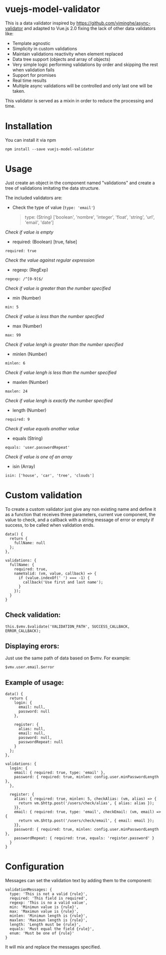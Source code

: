 # vuejs-model-validator

This is a data validator inspired by https://github.com/yiminghe/async-validator and adapted to Vue.js 2.0 fixing the lack of other data validators like:
* Template agnostic
* Simplicity in custom validations
* Maintain validations reactivity when element replaced
* Data tree support (objects and array of objects)
* Very simple logic performing validations by order and skipping the rest when validation fails
* Support for promises
* Real time results
* Multiple async validations will be controlled and only last one will be taken.

This validator is served as a mixin in order to reduce the processing and time.

# Installation
You can install it via npm
```
npm install --save vuejs-model-validator
```

# Usage
Just create an object in the component named "validations" and create a tree of validations imitating the data structure.

The included validators are:

* Check the type of value (`type: 'email'`)

  > type: (String) ['boolean', 'nombre', 'integer', 'float', 'string', 'url', 'email', 'date']

_Check if value is empty_
* required: (Boolean) [true, false]

`required: true`

_Check the value against regular expression_
* regexp: (RegExp)

`regexp: /^[0-9]$/`

_Check if value is greater than the number specified_
* min (Number)

`min: 5`

_Check if value is less than the number specified_
* max (Number)

`max: 99`

_Check if value lengh is greater than the number specified_
* minlen (Number)

`minlen: 6`

_Check if value lengh is less than the number specified_
* maxlen (Number)

`maxlen: 24`

_Check if value lengh is exactly the number specified_
* length (Number)

`required: 9`

_Check if value equals another value_
* equals (String)

`equals: 'user.passwordRepeat'`

_Check if value is one of an array_
* isin (Array)

`isin: ['house', 'car', 'tree', 'clouds']`

# Custom validation
To create a custom validator just give any non existing name and define it as a function that receives three parameters, current vue component, the value to check, and a callback with a string message of error or empty if success, to be called when validation ends.

```
data() {
  return {
    fullName: null
  };
},

validations: {
  fullName: {
    required: true,
    nameValid: (vm, value, callback) => {
      if (value.indexOf(' ') === -1) {
        callback('Use first and last name');
      }
    });
  }
}
```

## Check validation:
```
this.$vmv.$validate('VALIDATION_PATH', SUCCESS_CALLBACK, ERROR_CALLBACK);
```

## Displaying erors:
Just use the same path of data based on $vmv. For example:
```
$vmv.user.email.$error
```

## Example of usage:
```
data() {
  return {
    login: {
      email: null,
      password: null
    },

    register: {
      alias: null,
      email: null,
      password: null,
      passwordRepeat: null
    }
  };
},

validations: {
  login: {
    email: { required: true, type: 'email' },
    password: { required: true, minlen: config.user.minPasswordLength },
  },

  register: {
    alias: { required: true, minlen: 5, checkAlias: (vm, alias) => {
      return vm.$http.post('/users/check/alias', { alias: alias });
    }},
    email: { required: true, type: 'email', checkEmail: (vm, email) => {
      return vm.$http.post('/users/check/email', { email: email });
    }},
    password: { required: true, minlen: config.user.minPasswordLength },
    passwordRepeat: { required: true, equals: 'register.password' }
  }
}
```

# Configuration
Messages can set the validation text by adding them to the component:
```
validationMessages: {
  type: 'This is not a valid {rule}',
  required: 'This field is required',
  regexp: 'This is no a valid value',
  min: 'Minimun value is {rule}',
  max: 'Maximun value is {rule}',
  minlen: 'Minimun length is {rule}',
  maxlen: 'Maximun length is {rule}',
  length: 'Length must be {rule}',
  equals: 'Must equal the field {rule}',
  enum: 'Must be one of {rule}'
}
```
It will mix and replace the messages specified.
